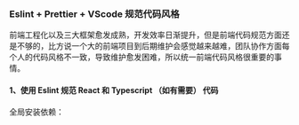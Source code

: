 ### Eslint + Prettier + VScode 规范代码风格
前端工程化以及三大框架愈发成熟，开发效率日渐提升，但是前端代码规范方面还是不够的，比方说一个大的前端项目到后期维护会感觉越来越难，团队协作方面每个人的代码风格不一致，导致维护愈发困难，所以统一前端代码风格很重要的事情。

#### 1、使用 Eslint 规范 React 和 Typescript （如有需要） 代码
全局安装依赖：








